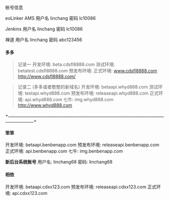 帐号信息

eoLinker AMS
用户名 linchang
密码 lc10086

Jenkins
用户名 linchang
密码 lc10086

禅道
用户名 linchang
密码 abc123456

#### 多多
> 记录一
开发环境: beta.cdsfl8888.com
测试环境: betatest.cdsfl8888.com
预发布环境: 
正式环境: www.cdsfl8888.com
http://www.cdsfl8888.com/


> 记录二 (多多或者憨憨的新域名)
开发环境:  betaapi.whyd888.com
测试环境:  testapi.whyd888.com
预发布环境: releaseapi.whyd888.com
正式环境: api.whyd888.com
七牛:  img.whyd888.com
http://www.whyd888.com

+___________________________________________________________________________________________+

#### 笨笨
开发环境: betaapi.benbenapp.com
预发布环境: releaseapi.benbenapp.com
正式环境: api.benbenapp.com
七牛:  img.benbenapp.com

**新后台系统账号**
用户名: linchang68
密码: linchang68


#### 相依
开发环境: betaapi.cdxx123.com
预发布环境: releaseapi.cdxx123.com
正式环境: api.cdxx123.com